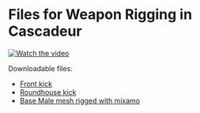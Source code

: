 # Files for Weapon Rigging in Cascadeur

[![Watch the video](https://img.youtube.com/vi/VIDEO_ID/default.jpg)](https://youtu.be/VIDEO_ID)

Downloadable files:
- [Front kick](https://github.com/arcsikex/Cascadeur_tutorial_files/blob/main/Mixamo%20addon%20with%20Cascadeur/front_kick.casc)
- [Roundhouse kick](https://github.com/arcsikex/Cascadeur_tutorial_files/blob/main/Mixamo%20addon%20with%20Cascadeur/roundhouse_kick.casc)
- [Base Male mesh rigged with mixamo](https://github.com/arcsikex/Cascadeur_tutorial_files/blob/main/Mixamo%20addon%20with%20Cascadeur/mixamo_rigged.blend)
